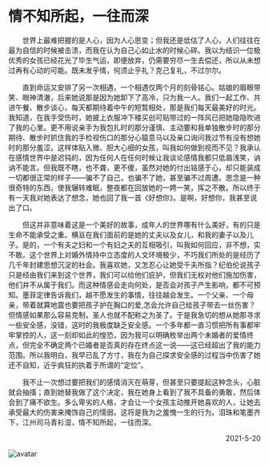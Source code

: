 # 情不知所起，一往而深
&emsp;&emsp;世界上最难把握的是人心，因为人心思变；但我还是低估了人心，人们往往在最为自信的时候被击溃，而我在认为自己心如止水的时候心碎。我以为结识一位极优秀的女孩已经花光了毕生气运，即便放弃，仍需要穷尽一生去偿还，所以从未想过再有心动的可能。既未发乎情，何须止乎礼？克己复礼，不过尔尔。

&emsp;&emsp;直到命运又安排了另一次相遇，一个相遇仅两个月的刻骨铭心。姑娘的眉眼带笑、眼神清澈，后来她说那是因为她卸下了高冷，只为我一人。我们一起工作、共进午餐、散步谈心，每天都期待着中午的短暂相处，那是我们每天最美好的时光。我知道，在我手受伤时，她披上衣服冲下楼买创可贴带过的一阵风已把她隐隐吹进了我的心里。更不用说亲手为我包扎时的那分谨慎、主动要和我单独散步时的那分期待、散步时抓住我的手检视伤口的那分心猿意马以及亲口询问我过节有没有想她时的那分羞涩。这样体贴入微、胆大心细的女孩，叫我如何做到视而不见？我承认在感情世界中是迟钝的，因为任何人在任何时候让我谈论感情我都只低眉浅笑，讷讷不能言。但我既不瞎，也不聋，更不傻，虽然对她的付出铭感于心，却只能装成一切都很正常的样子——骗不了自己，也骗不了她，甚至骗不过周遭。思念是一种很奇特的东西，使我辗转难眠，整夜都在回放她的一娉一笑，挥之不散。所以终于有一天我对她表达了想念，她也回了我一首《好想你》。是啊，好想你，我甚至说出了口。

&emsp;&emsp;但这并非意味着这是一个美好的故事，成年人的世界哪有什么美好，有的只是生命不能承受之重。横亘在我们面前的是她的丈夫以及女儿，和我的妻子以及儿子。是的，一个有夫之妇和一个有妇之夫的互相吸引，叫我如何回应，非不想，实不敢。这个世界上对婚外情持中立态度的人文环境极少，不巧我们所处的是经历了几千年封建思想沉淀的社会。我喜欢她，又怎忍心让她受千夫所指？纪伯伦说孩子只是经由我们来到这个世界，我们可以给他们庇护，但我们无权对他们施加伤害，他们并不从属于我们。而这种情感会走向何处，是否会对孩子产生影响，都不可预知。墨菲定律告诉我们，越不愿发生的事情，往往越会发生。一个父亲、一个母亲，带着就算地震也要把孩子护在胸口的爱,怎会允许自己给孩子带去一丝伤害？但情感如果那么容易克制，圣人也就不配称之为圣了。于是我急切的想从她那寻求一些安全感，没错，这时的我极度缺乏安全感。一个多年都一直习惯把所有事都牢牢掌控的人，这一刻却如此的惶恐，因为我可以明确枚举出两个未婚者的爱情终点，但完全不确定两个已婚者是否真的存在终点这一说——这已经超出了我的能力范围。所以我明白，我早已乱了方寸，我在为自己探求安全感的过程当中伤害了她还不自知，近乎疯狂的执着于所谓的“定位”。

&emsp;&emsp;我不止一次想过要把我们的感情消灭在萌芽，但甚至只要提起这种念头，心脏就会抽搐；直到她替我做了这个决定，我在她身上看到了我不具备的勇敢，然后体会到了痛不欲生。多么卑劣的人格，才会让一个女孩主动推开她喜欢的人，让她去承受最大的伤害来掩饰自己的懦弱。这将是我为之羞愧一生的行为。泪珠和笔墨齐下，江州司马青衫湿，情不知所起，一往而深。
<p align="right">2021-5-20</p>


![avatar](https://gitee.com/champath_wuhanqianpin/pictures/raw/master/0aa91bd440f37da78a1fc374e0795d9.jpg)
